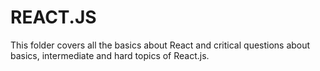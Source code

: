 # REACT.JS

This folder covers all the basics about React and critical questions about basics, intermediate and hard topics of 
React.js.

